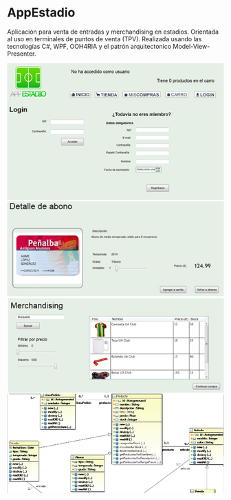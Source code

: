 AppEstadio
==========
Aplicación para venta de entradas y merchandising en estadios. Orientada al uso en terminales de puntos de venta (TPV).
Realizada usando las tecnologías C#, WPF, OOH4RIA y el patrón arquitectonico Model-View-Presenter. 

![screenshot1](screenshot_1.png)
![screenshot2](screenshot_2.png)
![screenshot2](screenshot_3.png)
![screenshot2](screenshot_4.jpg)
